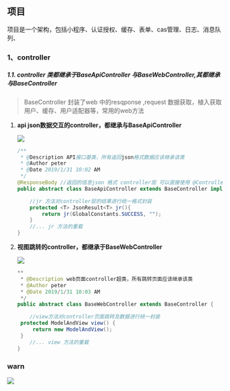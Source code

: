 ## 项目

项目是一个架构，包括小程序、认证授权、缓存、表单、cas管理、日志、消息队列、



### 1、controller

#####  1.1. **controller 类都继承于BaseApiController 与BaseWebController,其都继承与BaseController**

>BaseController 封装了web 中的resqponse ,request 数据获取，植入获取用户、缓存、用户适配器等，常用的web方法

1. **api  json数据交互的controller，都继承与BaseApiController**

   ![](C:\Users\Administrator\Desktop\note\eip\BaseApiConctroller继承.PNG)

   ```java
   /**
    * @Description API接口基类，所有返回json格式数据应该继承该类
    * @Author peter
    * @Date 2019/1/31 10:02 AM
    */
   @ResponseBody //返回的信息json 格式 controller层 可以直接使用 @Controller，无需加@RestController
   public abstract class BaseApiController extends BaseController implements SerializationViews, ILocalizer {
   
       //jr 方法对controller层的结果进行统一格式封装
       protected <T> JsonResult<T> jr(){
           return jr(GlobalConstants.SUCCESS, "");
       }
       //... jr 方法的重载
   }
   ```

2. **视图跳转的controller，都继承于BaseWebController**

   ![](C:\Users\Administrator\Desktop\note\eip\BaseWebController继承.PNG)

   ```java
   **
    * @Description web页面controller超类，所有跳转页面应该继承该类
    * @Author peter
    * @Date 2019/1/31 10:03 AM
    */
   public abstract class BaseWebController extends BaseController {
   
       //view方法对controller页面跳转及数据进行统一封装
   	protected ModelAndView view() {
   		return new ModelAndView();
   	}
       //... view 方法的重载
   }
   ```

   

### warn

![](C:\Users\Administrator\Desktop\note\eip\error1.PNG)